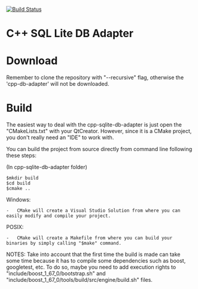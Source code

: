 [![Build Status](https://travis-ci.org/joaquimvila/cpp-sqlite-db-adapter.svg?branch=master)](https://travis-ci.org/joaquimvila/cpp-sqlite-db-adapter)

# C++ SQL Lite DB Adapter

# Download #

Remember to clone the repository with "--recursive" flag, otherwise the 'cpp-db-adapter' will not be downloaded.

# Build #

The easiest way to deal with the cpp-sqlite-db-adapter is just open the "CMakeLists.txt" with your QtCreator. However, since it is a CMake project, you don't really need an "IDE" to work with. 

You can build the project from source directly from command line following these steps:  

(In cpp-sqlite-db-adapter folder)  

	$mkdir build  
	$cd build  
	$cmake ..

Windows:  

	-	CMake will create a Visual Studio Solution from where you can easily modify and compile your project.  

POSIX:  

	-	CMake will create a Makefile from where you can build your binaries by simply calling "$make" command.  

NOTES: Take into account that the first time the build is made can take some time because it has to compile some dependencies such as boost, googletest, etc. To do so, maybe you need to add execution rights to "include/boost_1_67_0/bootstrap.sh" and "include/boost_1_67_0/tools/build/src/engine/build.sh" files.
